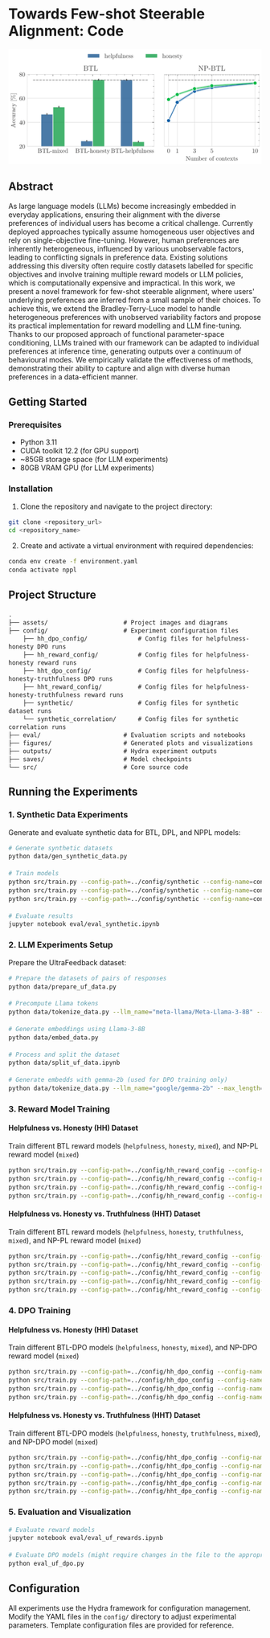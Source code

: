 # Towards Few-shot Steerable Alignment: Code

<div align="left">
<img src="./assets/reward_benchmark.png" width="600" alt="Method overview diagram">
</div>

## Abstract
As large language models (LLMs) become increasingly embedded in everyday applications, ensuring their alignment with the diverse preferences of individual users has become a critical challenge. Currently deployed approaches typically assume homogeneous user objectives and rely on single-objective fine-tuning. However, human preferences are inherently heterogeneous, influenced by various unobservable factors, leading to conflicting signals in preference data. Existing solutions addressing this diversity often require costly datasets labelled for specific objectives and involve training multiple reward models or LLM policies, which is computationally expensive and impractical. In this work, we present a novel framework for few-shot steerable alignment, where users' underlying preferences are inferred from a small sample of their choices. To achieve this, we extend the Bradley-Terry-Luce model to handle heterogeneous preferences with unobserved variability factors and propose its practical implementation for reward modelling and LLM fine-tuning. Thanks to our proposed approach of functional parameter-space conditioning, LLMs trained with our framework can be adapted to individual preferences at inference time, generating outputs over a continuum of behavioural modes. We empirically validate the effectiveness of methods, demonstrating their ability to capture and align with diverse human preferences in a data-efficient manner.

## Getting Started

### Prerequisites
- Python 3.11
- CUDA toolkit 12.2 (for GPU support)
- ~85GB storage space (for LLM experiments)
- 80GB VRAM GPU (for LLM experiments)

### Installation

1. Clone the repository and navigate to the project directory:
```bash
git clone <repository_url>
cd <repository_name>
```

2. Create and activate a virtual environment with required dependencies:
```bash
conda env create -f environment.yaml
conda activate nppl
```

## Project Structure
```
.
├── assets/                     # Project images and diagrams
├── config/                     # Experiment configuration files
    ├── hh_dpo_config/              # Config files for helpfulness-honesty DPO runs
    ├── hh_reward_config/           # Config files for helpfulness-honesty reward runs
    ├── hht_dpo_config/             # Config files for helpfulness-honesty-truthfulness DPO runs
    ├── hht_reward_config/          # Config files for helpfulness-honesty-truthfulness reward runs
    ├── synthetic/                  # Config files for synthetic dataset runs
    └── synthetic_correlation/      # Config files for synthetic correlation runs
├── eval/                       # Evaluation scripts and notebooks
├── figures/                    # Generated plots and visualizations
├── outputs/                    # Hydra experiment outputs
├── saves/                      # Model checkpoints
└── src/                        # Core source code
```

## Running the Experiments

### 1. Synthetic Data Experiments

Generate and evaluate synthetic data for BTL, DPL, and NPPL models:

```bash
# Generate synthetic datasets
python data/gen_synthetic_data.py

# Train models
python src/train.py --config-path=../config/synthetic --config-name=config_btl
python src/train.py --config-path=../config/synthetic --config-name=config_dpl
python src/train.py --config-path=../config/synthetic --config-name=config_nppl

# Evaluate results
jupyter notebook eval/eval_synthetic.ipynb
```

### 2. LLM Experiments Setup

Prepare the UltraFeedback dataset:

```bash
# Prepare the datasets of pairs of responses
python data/prepare_uf_data.py

# Precompute Llama tokens
python data/tokenize_data.py --llm_name="meta-llama/Meta-Llama-3-8B" --max_length=1024

# Generate embeddings using Llama-3-8B
python data/embed_data.py 

# Process and split the dataset
python data/split_uf_data.ipynb

# Generate embedds with gemma-2b (used for DPO training only)
python data/tokenize_data.py --llm_name="google/gemma-2b" --max_length=512
```

### 3. Reward Model Training

#### Helpfulness vs. Honesty (HH) Dataset
Train different BTL reward models (`helpfulness`, `honesty`, `mixed`), and NP-PL reward model (`mixed`)
```bash
python src/train.py --config-path=../config/hh_reward_config --config-name=hh_config_btl_mixed
python src/train.py --config-path=../config/hh_reward_config --config-name=hh_config_btl_helpfulness
python src/train.py --config-path=../config/hh_reward_config --config-name=hh_config_btl_honesty
python src/train.py --config-path=../config/hh_reward_config --config-name=hh_config_nppl_mixed
```

#### Helpfulness vs. Honesty vs. Truthfulness (HHT) Dataset
Train different BTL reward models (`helpfulness`, `honesty`, `truthfulness`, `mixed`), and NP-PL reward model (`mixed`)
```bash
python src/train.py --config-path=../config/hht_reward_config --config-name=hht_config_btl_mixed
python src/train.py --config-path=../config/hht_reward_config --config-name=hht_config_btl_helpfulness
python src/train.py --config-path=../config/hht_reward_config --config-name=hht_config_btl_honesty
python src/train.py --config-path=../config/hht_reward_config --config-name=hht_config_btl_truthfulness
python src/train.py --config-path=../config/hht_reward_config --config-name=hht_config_nppl_mixed
```

### 4. DPO Training

#### Helpfulness vs. Honesty (HH) Dataset
Train different BTL-DPO models (`helpfulness`, `honesty`, `mixed`), and NP-DPO reward model (`mixed`)
```bash
python src/train.py --config-path=../config/hh_dpo_config --config-name=hh_dpo_config_btl_mixed
python src/train.py --config-path=../config/hh_dpo_config --config-name=hh_dpo_config_btl_helpfulness
python src/train.py --config-path=../config/hh_dpo_config --config-name=hh_dpo_config_btl_honesty
python src/train.py --config-path=../config/hh_dpo_config --config-name=hh_dpo_config_nppl_mixed
```

#### Helpfulness vs. Honesty vs. Truthfulness (HHT) Dataset
Train different BTL-DPO models (`helpfulness`, `honesty`, `truthfulness`, `mixed`), and NP-DPO model (`mixed`)
```bash
python src/train.py --config-path=../config/hht_dpo_config --config-name=hht_dpo_config_btl_mixed
python src/train.py --config-path=../config/hht_dpo_config --config-name=hht_dpo_config_btl_helpfulness
python src/train.py --config-path=../config/hht_dpo_config --config-name=hht_dpo_config_btl_honesty
python src/train.py --config-path=../config/hht_dpo_config --config-name=hht_dpo_config_btl_truthfulness
python src/train.py --config-path=../config/hht_dpo_config --config-name=hht_dpo_config_nppl_mixed
```

### 5. Evaluation and Visualization

```bash
# Evaluate reward models
jupyter notebook eval/eval_uf_rewards.ipynb

# Evaluate DPO models (might require changes in the file to the appropriate save folder of the models)
python eval_uf_dpo.py
```

## Configuration

All experiments use the Hydra framework for configuration management. Modify the YAML files in the `config/` directory to adjust experimental parameters. Template configuration files are provided for reference.